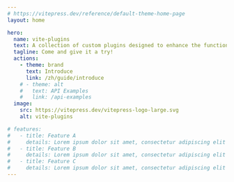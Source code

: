 ```yaml
---
# https://vitepress.dev/reference/default-theme-home-page
layout: home

hero:
  name: vite-plugins
  text: A collection of custom plugins designed to enhance the functionality of the Vite build tool.
  tagline: Come and give it a try!
  actions:
    - theme: brand
      text: Introduce
      link: /zh/guide/introduce
    # - theme: alt
    #   text: API Examples
    #   link: /api-examples
  image:
    src: https://vitepress.dev/vitepress-logo-large.svg
    alt: vite-plugins

# features:
#   - title: Feature A
#     details: Lorem ipsum dolor sit amet, consectetur adipiscing elit
#   - title: Feature B
#     details: Lorem ipsum dolor sit amet, consectetur adipiscing elit
#   - title: Feature C
#     details: Lorem ipsum dolor sit amet, consectetur adipiscing elit
---
```



